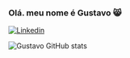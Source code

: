 ### Olá. meu nome é Gustavo 😸

[![Linkedin](https://img.shields.io/badge/LinkedIn-0077B5?style=for-the-badge&logo=linkedin&logoColor=white)](https://www.linkedin.com/in/gustavo-pedro-2b499a226/)


![Gustavo GitHub stats](https://github-readme-stats.vercel.app/api?username=GusPLF0&show_icons=true&theme=onedark)

